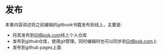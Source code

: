 发布
====

本章内容讲述将之前编辑的gitbook书籍发布到线上，主要是:

- 将其发布到[GitBook.com](gitbook.com)线上个人仓库
- 发布到github仓库，使用git管理，同时编辑时也可以同步到[GitBook.com](gitbook.com)上
- 发布到github pages上面
